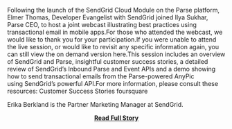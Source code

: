 <p>Following the launch of the SendGrid Cloud Module on the Parse platform, Elmer Thomas, Developer Evangelist with SendGrid joined Ilya Sukhar, Parse CEO, to host a joint webcast illustrating best practices using transactional email in mobile apps.For those who attended the webcast, we would like to thank you for your participation.If you were unable to attend the live session, or would like to revisit any specific information again, you can still view the on demand version here.This session includes an overview of SendGrid and Parse, insightful customer success stories, a detailed review of SendGrid’s Inbound Parse and Event APIs and a demo showing how to send transactional emails from the Parse-powered AnyPic using SendGrid’s powerful API.For more information, please consult these resources:
Customer Success Stories
foursquare 
 
Erika Berkland is the Partner Marketing Manager at SendGrid.</p>
<center><p><a href="http://blog.sendgrid.com/partner-webcast-best-practices-of-incorporating-email-into-your-app-using-sendgrid-and-parse/" style='padding:25px; font-sze:18px; font-weight: bold;'>Read Full Story</a></p></center>
